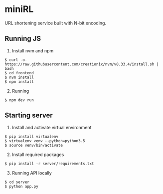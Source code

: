 # miniRL
URL shortening service built with N-bit encoding.

## Running JS

1. Install nvm and npm

```
$ curl -o- https://raw.githubusercontent.com/creationix/nvm/v0.33.4/install.sh | bash
$ cd frontend
$ nvm install
$ npm install
```

2. Running

```
$ npm dev run
```


## Starting server

1. Install and activate virtual environment

```
$ pip install virtualenv
$ virtualenv venv --python=python3.5
$ source venv/bin/activate
```

2. Install required packages

```
$ pip install -r server/requirements.txt
```

3. Running API locally

```
$ cd server
$ python app.py
```
